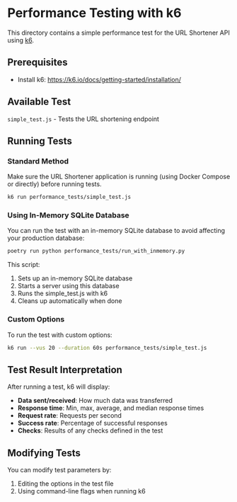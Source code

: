 # Performance Testing with k6

This directory contains a simple performance test for the URL Shortener API using [k6](https://k6.io/).

## Prerequisites

- Install k6: https://k6.io/docs/getting-started/installation/

## Available Test

`simple_test.js` - Tests the URL shortening endpoint

## Running Tests

### Standard Method

Make sure the URL Shortener application is running (using Docker Compose or directly) before running tests.

```bash
k6 run performance_tests/simple_test.js
```

### Using In-Memory SQLite Database

You can run the test with an in-memory SQLite database to avoid affecting your production database:

```bash
poetry run python performance_tests/run_with_inmemory.py
```

This script:
1. Sets up an in-memory SQLite database
2. Starts a server using this database
3. Runs the simple_test.js with k6
4. Cleans up automatically when done

### Custom Options

To run the test with custom options:

```bash
k6 run --vus 20 --duration 60s performance_tests/simple_test.js
```

## Test Result Interpretation

After running a test, k6 will display:

- **Data sent/received**: How much data was transferred
- **Response time**: Min, max, average, and median response times
- **Request rate**: Requests per second 
- **Success rate**: Percentage of successful responses
- **Checks**: Results of any checks defined in the test

## Modifying Tests

You can modify test parameters by:

1. Editing the options in the test file
2. Using command-line flags when running k6
